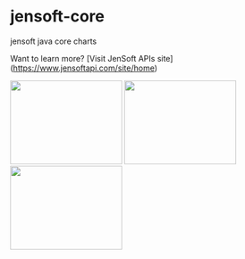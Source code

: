 # jensoft-core
jensoft java core charts 

Want to learn more? [Visit JenSoft APIs site] (https://www.jensoftapi.com/site/home)

<div style="float:left">
<img width="200" height="150" src="https://www.jensoftapi.com/site/WebViewRequest?group=overview&amp;view=pie&amp;width=800&amp;height=600" >
<img width="200" height="150" src="https://www.jensoftapi.com/site/WebViewRequest?group=overview&amp;view=donut3d&amp;width=800&amp;height=600" >
<img width="200" height="150" src="https://www.jensoftapi.com/site/WebViewRequest?group=overview&amp;view=donut2d&amp;width=800&amp;height=600" >
</div>


